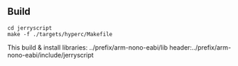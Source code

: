 ## Build

```
cd jerryscript
make -f ./targets/hyperc/Makefile
```
This build & install
libraries: ../prefix/arm-nono-eabi/lib
header:../prefix/arm-nono-eabi/include/jerryscript
